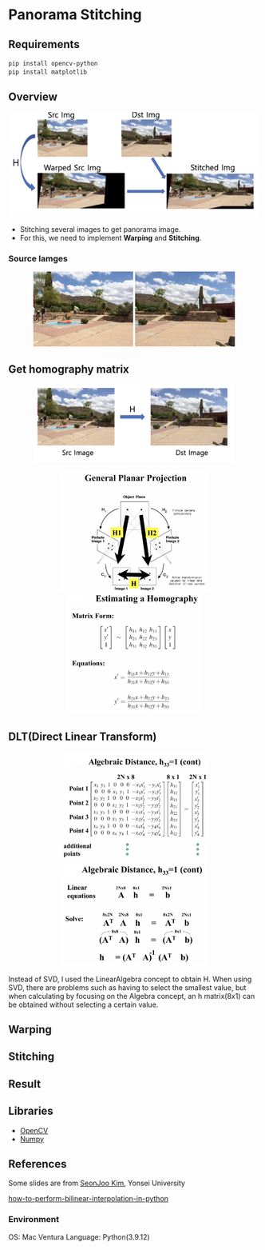 # Panorama Stitching

## Requirements
```zsh
pip install opencv-python
pip install matplotlib
```

## Overview
<div align="center">
  <img src="img/overview.png" alt="drawing" width="500"/>
</div>

- Stitching several images to get panorama image.
- For this, we need to implement **Warping** and **Stitching**.

### Source Iamges
<div align="center">
  <figure class="half"> 
    <img src="img/source_1.jpg" alt="drawing" width="200"/>
    <img src="img/source_2.jpg" alt="drawing" width="200"/>
  </figure>
</div>



## Get homography matrix
<div align="center">
  <img src="img/sources.png" alt="drawing" width="400"/>
</div>

<div align="center">
  <figure class="half"> 
    <img src="img/general_planar_projection.png" alt="drawing" width="300"/>
    <img src="img/estimating_homography.png" alt="drawing" width="270"/>
    </figure>
</div>

## DLT(Direct Linear Transform)
<div align="center">
  <figure class="half"> 
    <img src="img/algebraic_distance_1.png" alt="drawing" width="300"/>
    <img src="img/algebraic_distance_2.png" alt="drawing" width="290"/>
    </figure>
</div>

Instead of SVD, I used the LinearAlgebra concept to obtain H.
When using SVD, there are problems such as having to select the smallest value, but when calculating by focusing on the Algebra concept, an h matrix(8x1) can be obtained without selecting a certain value. 

## Warping

## Stitching

## Result


## Libraries
- [OpenCV](https://opencv.org/)
- [Numpy](https://numpy.org/)

## References
Some slides are from [SeonJoo Kim](https://sites.google.com/site/seonjookim/), Yonsei University

[how-to-perform-bilinear-interpolation-in-python](https://stackoverflow.com/questions/8661537/how-to-perform-bilinear-interpolation-in-python)


### Environment
OS: Mac Ventura
Language: Python(3.9.12)
